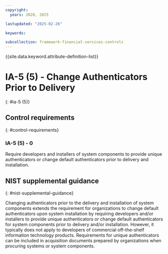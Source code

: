 ```yaml
---
copyright:
  years: 2020, 2025

lastupdated: "2025-02-26"

keywords:

subcollection: framework-financial-services-controls
---
```


{{site.data.keyword.attribute-definition-list}}

# IA-5 (5) -  Change Authenticators Prior to Delivery
{: #ia-5 (5)}

## Control requirements
{: #control-requirements}



### IA-5 (5) - 0


Require developers and installers of system components to provide unique authenticators or change default authenticators prior to delivery and installation.












## NIST supplemental guidance
{: #nist-supplemental-guidance}

Changing authenticators prior to the delivery and installation of system components extends the requirement for organizations to change default authenticators upon system installation by requiring developers and/or installers to provide unique authenticators or change default authenticators for system components prior to delivery and/or installation. However, it typically does not apply to developers of commercial off-the-shelf information technology products. Requirements for unique authenticators can be included in acquisition documents prepared by organizations when procuring systems or system components.
